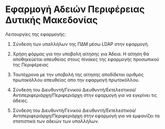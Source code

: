 # Εφαρμογή Αδειών Περιφέρειας Δυτικής Μακεδονίας

Λειτουργίες της εφαρμογής:

1. Σύνδεση των υπαλλήλων της ΠΔΜ μέσω LDAP στην εφαρμογή.

2. Χρήση φόρμας για την υποβολή αίτησης για Άδεια. Η αίτηση θα αποθηκεύεται απευθείας στους πίνακες της εφαρμογής προσωπικού της Περιφέρειας

3. Ταυτόχρονα με την υποβολή της αίτησης αποδίδεται αριθμός πρωτοκόλλου απευθείας απο την εφαρμογή πρωτοκόλλου.

4. Σύνδεση του Διευθυντή/Γενικού Διευθυντή/Εκτελεστικού/Αντιπεριφεριάρχη/Περιφεριάρχη στην εφαρμογή για να εγκρίνει τις άδειες.

5. Σύνδεση του Διευθυντή/Γενικού Διευθυντή/Εκτελεστικού/Αντιπεριφεριάρχη/Περιφεριάρχη στην εφαρμογή για να εμφανίζει τα στατιστικά των αδειών των υπαλλήλων.
